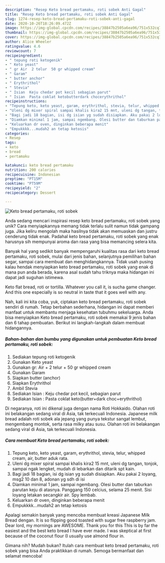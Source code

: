 ```yaml
---
description: "Resep Keto bread pertamaku, roti sobek Anti Gagal"
title: "Resep Keto bread pertamaku, roti sobek Anti Gagal"
slug: 1274-resep-keto-bread-pertamaku-roti-sobek-anti-gagal
date: 2020-10-26T18:26:09.472Z
image: https://img-global.cpcdn.com/recipes/38847b2505a6ea96/751x532cq70/keto-bread-pertamaku-roti-sobek-foto-resep-utama.jpg
thumbnail: https://img-global.cpcdn.com/recipes/38847b2505a6ea96/751x532cq70/keto-bread-pertamaku-roti-sobek-foto-resep-utama.jpg
cover: https://img-global.cpcdn.com/recipes/38847b2505a6ea96/751x532cq70/keto-bread-pertamaku-roti-sobek-foto-resep-utama.jpg
author: Alice Wheeler
ratingvalue: 4.6
reviewcount: 7
recipeingredient:
- " tepung roti ketogenik"
- " Keto yeast"
- " gr Air  2 telur  50 gr whipped cream"
- " Garam"
- " butter anchor"
- " Erythrithol"
- " Stevia"
- " Isian  Keju chedar pot kecil sebagian parut"
- " Isian  Pasta coklat ketobutterdark chocerythrithol"
recipeinstructions:
- "Tepung keto, keto yeast, garam, erythrithol, stevia, telur, whipped cream, air, butter aduk rata."
- "Uleni dg mixer spiral sampai khalis kira2 15 mnt, uleni dg tangan, tonjok, sampai ngak lengket, mudah di lebarkan dan ditarik spt kain."
- "Bagi jadi 18 bagian, isi dg isian yg sudah disiapkan. Aku pakai 2 loyang, msg2 10 dan 8, adonan yg sdh di isi"
- "Diamkan minimal 1 jam, sampai ngembang. Olesi butter dan taburkan parutan keju di atasnya. Panggang 150 celcius, selama 25 menit. Sisi loyang letakan secangkir air. Spy lembab."
- "Keluarkan dr oven, dinginkan beberapa menit"
- "Empukkkk...mudah2 an tetap ketosis"
categories:
- Resep
tags:
- keto
- bread
- pertamaku

katakunci: keto bread pertamaku 
nutrition: 200 calories
recipecuisine: Indonesian
preptime: "PT15M"
cooktime: "PT59M"
recipeyield: "2"
recipecategory: Dessert

---
```



![Keto bread pertamaku, roti sobek](https://img-global.cpcdn.com/recipes/38847b2505a6ea96/751x532cq70/keto-bread-pertamaku-roti-sobek-foto-resep-utama.jpg)

Anda sedang mencari inspirasi resep keto bread pertamaku, roti sobek yang unik? Cara menyiapkannya memang tidak terlalu sulit namun tidak gampang juga. Jika keliru mengolah maka hasilnya tidak akan memuaskan dan justru cenderung tidak enak. Padahal keto bread pertamaku, roti sobek yang enak harusnya sih mempunyai aroma dan rasa yang bisa memancing selera kita.

Banyak hal yang sedikit banyak mempengaruhi kualitas rasa dari keto bread pertamaku, roti sobek, mulai dari jenis bahan, selanjutnya pemilihan bahan segar, sampai cara membuat dan menghidangkannya. Tidak usah pusing kalau hendak menyiapkan keto bread pertamaku, roti sobek yang enak di mana pun anda berada, karena asal sudah tahu triknya maka hidangan ini dapat jadi suguhan istimewa.

Keto flat bread, roti or tortilla. Whatever you call it, is sucha game changer. And this one especially is so neutral in taste that it goes well with any.


Nah, kali ini kita coba, yuk, ciptakan keto bread pertamaku, roti sobek sendiri di rumah. Tetap berbahan sederhana, hidangan ini dapat memberi manfaat untuk membantu menjaga kesehatan tubuhmu sekeluarga. Anda bisa menyiapkan Keto bread pertamaku, roti sobek memakai 9 jenis bahan dan 6 tahap pembuatan. Berikut ini langkah-langkah dalam membuat hidangannya.

<!--inarticleads1-->

##### Bahan-bahan dan bumbu yang digunakan untuk pembuatan Keto bread pertamaku, roti sobek:

1. Sediakan  tepung roti ketogenik
1. Gunakan  Keto yeast
1. Gunakan  gr: Air + 2 telur + 50 gr whipped cream
1. Gunakan  Garam
1. Siapkan  butter (anchor)
1. Siapkan  Erythrithol
1. Ambil  Stevia
1. Sediakan  Isian : Keju chedar pot kecil, sebagian parut
1. Sediakan  Isian : Pasta coklat keto(butter+dark choc+erythrithol)


Di negaranya, roti ini dikenal juga dengan nama Roti Hokkaido. Olahan roti ini belakangan sedang viral di Asia, tak terkecuali Indonesia. Japanese milk bread adalah roti sobek ala jepang yang punya tekstur sangat lembut, mengembang montok, serta rasa milky atau susu. Olahan roti ini belakangan sedang viral di Asia, tak terkecuali Indonesia. 

<!--inarticleads2-->

##### Cara membuat Keto bread pertamaku, roti sobek:

1. Tepung keto, keto yeast, garam, erythrithol, stevia, telur, whipped cream, air, butter aduk rata.
1. Uleni dg mixer spiral sampai khalis kira2 15 mnt, uleni dg tangan, tonjok, sampai ngak lengket, mudah di lebarkan dan ditarik spt kain.
1. Bagi jadi 18 bagian, isi dg isian yg sudah disiapkan. Aku pakai 2 loyang, msg2 10 dan 8, adonan yg sdh di isi
1. Diamkan minimal 1 jam, sampai ngembang. Olesi butter dan taburkan parutan keju di atasnya. Panggang 150 celcius, selama 25 menit. Sisi loyang letakan secangkir air. Spy lembab.
1. Keluarkan dr oven, dinginkan beberapa menit
1. Empukkkk...mudah2 an tetap ketosis


Apalagi semakin banyak yang mencoba membuat kreasi Japanese Milk Bread dengan. It is so flipping good toasted with sugar free raspberry jam. Dear lord, my mornings are AWESOME. Thank you for this This is by far the easiest and the best keto bread I have ever made. I was skeptical at first because of the coconut flour (I usually use almond flour in. 

Gimana nih? Mudah bukan? Itulah cara membuat keto bread pertamaku, roti sobek yang bisa Anda praktikkan di rumah. Semoga bermanfaat dan selamat mencoba!
